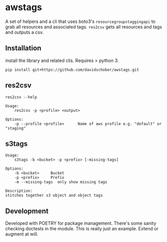 # awstags

A set of helpers and a cli that uses boto3's `resourcegroupstaggingapi` to grab all resources and associated tags. `res2csv` gets all resources and tags and outputs a csv. 

## Installation
install the library and related clis. Requires > python 3. 

`pip install git+https://github.com/davidschober/awstags.git`


## res2csv 
```
res2csv --help 

Usage:
    res2csv -p <profile> <output>

Options:
    -p --profile <profile>      Name of aws profile e.g. "default" or "staging"
```

## s3tags
```
Usage: 
    s3tags -b <bucket> -p <prefix> [-missing-tags]

Options:
    -b <bucket>     Bucket
    -p <prefix>     Prefix 
    -m --missing-tags  only show missing tags

Description:
stitches together s3 object and object tags
```

## Development

Developed with POETRY for package management. There's some sanity checking doctests in the module. This is really just an example. Extend or augment at will.
